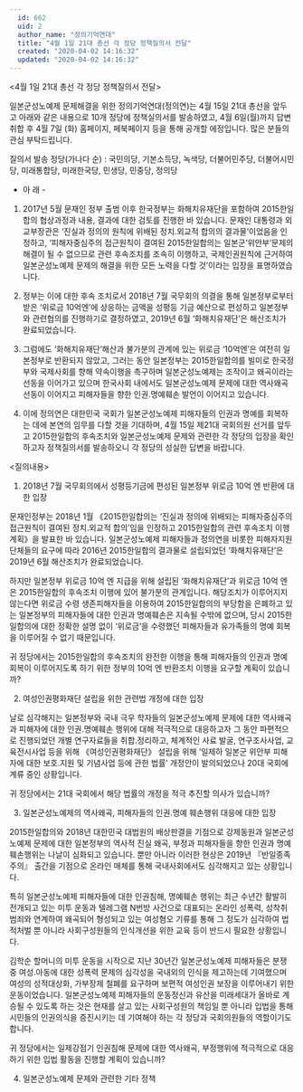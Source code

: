 ```yaml
---
  id: 662
  uid: 2
  author_name: "정의기억연대"
  title: "4월 1일 21대 총선 각 정당 정책질의서 전달"
  created: "2020-04-02 14:16:32"
  updated: "2020-04-02 14:16:32"
---
```

<4월 1일 21대 총선 각 정당 정책질의서 전달>

일본군성노예제 문제해결을 위한 정의기억연대(정의연)는 4월 15일 21대 총선을 앞두고 아래와 같은 내용으로 10개 정당에 정책실의서를 발송하였고, 4월 6일(월)까지 답변 취합 후 4월 7일 (화) 홈페이지, 페북페이지 등을 통해 공개할 에정입니다.
많은 분들의 관심 부탁드립니다.

질의서 발송 정당(가나다 순) : 국민의당, 기본소득당, 녹색당, 더불어민주당, 더불어시민당, 미래통합당, 미래한국당, 민생당, 민중당, 정의당

- 아 래 -

1. 2017년 5월 문재인 정부 출범 이후 한국정부는 화해치유재단을 포함하여 2015한일합의 협상과정과 내용, 결과에 대한 검토를 진행한 바 있습니다. 문재인 대통령과 외교부장관은 ‘진실과 정의의 원칙에 위배된 정치.외교적 합의의 결과물’이었음을 인정하고, ‘피해자중심주의 접근원칙이 결여된 2015한일합의는 일본군’위안부‘문제의 해결이 될 수 없으므로 관련 후속조치를 조속히 이행하고, 국제인권원칙에 근거하여 일본군성노예제 문제의 해결을 위한 모든 노력을 다할 것’이라는 입장을 표명하였습니다.

2. 정부는 이에 대한 후속 조치로서 2018년 7월 국무회의 의결을 통해 일본정부로부터 받은 ‘위로금 10억엔’에 상응하는 금액을 성평등 기금 예산으로 편성하고 일본정부와 관련협의를 진행하기로 결정하였고, 2019년 6월 ‘화해치유재단’은 해산조치가 완료되었습니다.

3. 그럼에도 ‘화해치유재단’해산과 불가분의 관계에 있는 위로금 ‘10억엔’은 여전히 일본정부로 반환되지 않았고, 그러는 동안 일본정부는 2015한일합의를 빌미로 한국정부와 국제사회를 향해 약속이행을 촉구하며 일본군성노예제는 조작이고 왜곡이라는 선동을 이어가고 있으며 한국사회 내에서도 일본군성노예제 문제에 대한 역사왜곡 선동이 이어지고 피해자들을 향한 인권.명예훼손 발언이 이어지고 있습니다.

4. 이에 정의연은 대한민국 국회가 일본군성노예제 피해자들의 인권과 명예를 회복하는 데에 본연의 임무를 다할 것을 기대하며, 4월 15일 제21대 국회의원 선거를 앞두고 2015한일합의 후속조치와 일본군성노예제 문제와 관련한 각 정당의 입장을 확인하고자 정책질의서를 발송하오니 각 정당의 성실한 답변을 바랍니다.

<질의내용>

1) 2018년 7월 국무회의에서 성평등기금에 편성된 일본정부 위로금 10억 엔 반환에 대한 입장

문재인정부는 2018년 1월 《2015한일합의는 ‘진실과 정의에 위배되는 피해자중심주의접근원칙이 결여된 정치.외교적 합의’임을 인정하고 2015한일합의 관련 후속조치 이행계획》을 발표한 바 있습니다. 일본군성노예제 피해자들과 정의연을 비롯한 피해자지원단체들의 요구에 따라 2016년 2015한일합의 결과물로 설립되었던 ‘화해치유재단’은 2019년 6월 해산조치가 완료되었습니다.

하지만 일본정부 위로금 10억 엔 지급을 위해 설립된 ‘화해치유재단’과 위로금 10억 엔은 2015한일합의 후속조치 이행에 있어 불가분의 관계입니다. 해당조치가 이루어지지 않는다면 위로금 수령 생존피해자들을 이용하여 2015한일합의의 부당함을 은폐하고 있는 일본정부의 피해자들에 대한 인권과 명예훼손은 지속될 수밖에 없으며, 당시 2015한일합의에 대한 정확한 설명 없이 ‘위로금’을 수령했던 피해자들과 유가족들의 명예 회복을 이루어질 수 없기 때문입니다.

귀 정당에서는 2015한일합의 후속조치의 완전한 이행을 통해 피해자들의 인권과 명예회복이 이루어지도록 하기 위한 정부의 10억 엔 반환조치 이행을 요구할 계획이 있습니까?

2) 여성인권평화재단 설립을 위한 관련법 개정에 대한 입장

날로 심각해지는 일본정부와 국내 극우 학자들의 일본군성노예제 문제에 대한 역사왜곡과 피해자에 대한 인권.명예훼손 행위에 대해 적극적으로 대응하고자 그 동안 파편적으로 진행되었던 개별 연구자료들을 취합.정리하고, 체계적인 사료 발굴, 연구조사사업, 교육전시사업 등을 위해 《여성인권평화재단》 설립을 위해 ‘일제하 일본군 위안부 피해자에 대한 보호.지원 및 기념사업 등에 관한 법률’ 개정안이 발의되었으나 20대 국회에 계류 중인 상황입니다.

귀 정당에서는 21대 국회에서 해당 법률의 개정을 적극 추진할 의사가 있습니까?

3) 일본군성노예제의 역사왜곡, 피해자들의 인권.명예 훼손행위 대응에 대한 입장

2015한일합의와 2018년 대한민국 대법원의 배상판결을 기점으로 강제동원과 일본군성노예제 문제에 대한 일본정부의 역사적 진실 왜곡, 부정과 피해자들을 향한 인권과 명예 훼손행위는 나날이 심화되고 있습니다. 뿐만 아니라 이러한 현상은 2019년 『반일종족주의』 출간을 기점으로 온라인 매체를 통해 국내사회에서도 심각해지고 있는 상황입니다.

특히 일본군성노예제 피해자들에 대한 인권침해, 명예훼손 행위는 최근 수년간 활발히 전개되고 있는 미투 운동과 텔레그램 N번방 사건으로 대표되는 온라인 성폭력, 성착취 범죄와 연계하여 왜곡되어 형성되고 있는 여성혐오 기류를 통해 그 정도가 심각하여 법적처벌 뿐 아니라 사회구성원들의 인식개선을 위한 교육 등이 반드시 필요한 상황입니다.

김학순 할머니의 미투 운동을 시작으로 지난 30년간 일본군성노예제 피해자들은 분쟁 중 여성.아동에 대한 성폭력 문제의 심각성을 국내외의 인식을 제고하는데 기여했으며 여성의 성적대상화, 가부장제 철폐를 요구하며 보편적 여성인권 보장을 이루어내기 위한 운동이었습니다.
일본군성노예제 피해자들의 운동정신과 유산을 미래세대가 올바로 계승될 수 있도록 하는 것은 현재를 살고 있는 사회구성원의 책임일 뿐 아니라 입법을 통해 시민들의 인권의식을 증진시키는 데 기여해야 하는 각 정당과 국회의원들의 역할이기도 합니다.

귀 정당에서는 일제강점기 인권침해 문제에 대한 역사왜곡, 부정행위에 적극적으로 대응하기 위한 입법 활동을 진행할 계획이 있습니까?

4) 일본군성노예제 문제와 관련한 기타 정책